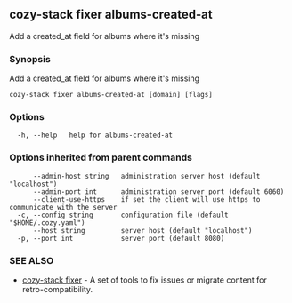 ## cozy-stack fixer albums-created-at

Add a created_at field for albums where it's missing

### Synopsis


Add a created_at field for albums where it's missing

```
cozy-stack fixer albums-created-at [domain] [flags]
```

### Options

```
  -h, --help   help for albums-created-at
```

### Options inherited from parent commands

```
      --admin-host string   administration server host (default "localhost")
      --admin-port int      administration server port (default 6060)
      --client-use-https    if set the client will use https to communicate with the server
  -c, --config string       configuration file (default "$HOME/.cozy.yaml")
      --host string         server host (default "localhost")
  -p, --port int            server port (default 8080)
```

### SEE ALSO
* [cozy-stack fixer](cozy-stack_fixer.md)	 - A set of tools to fix issues or migrate content for retro-compatibility.

